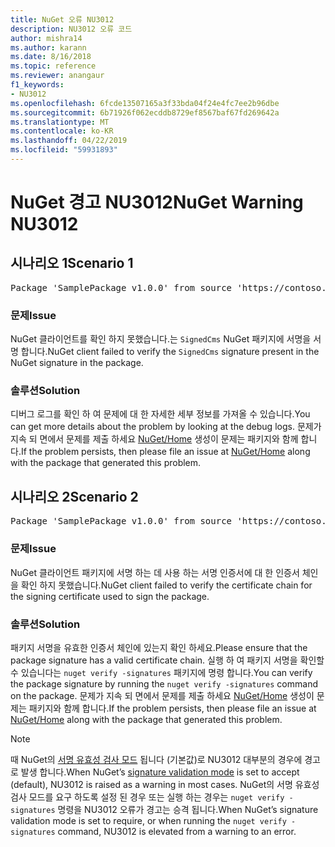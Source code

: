 ```yaml
---
title: NuGet 오류 NU3012
description: NU3012 오류 코드
author: mishra14
ms.author: karann
ms.date: 8/16/2018
ms.topic: reference
ms.reviewer: anangaur
f1_keywords:
- NU3012
ms.openlocfilehash: 6fcde13507165a3f33bda04f24e4fc7ee2b96dbe
ms.sourcegitcommit: 6b71926f062ecddb8729ef8567baf67fd269642a
ms.translationtype: MT
ms.contentlocale: ko-KR
ms.lasthandoff: 04/22/2019
ms.locfileid: "59931893"
---
```

# <a name="nuget-warning-nu3012"></a><span data-ttu-id="df3b6-103">NuGet 경고 NU3012</span><span class="sxs-lookup"><span data-stu-id="df3b6-103">NuGet Warning NU3012</span></span>

## <a name="scenario-1"></a><span data-ttu-id="df3b6-104">시나리오 1</span><span class="sxs-lookup"><span data-stu-id="df3b6-104">Scenario 1</span></span>

<pre>Package 'SamplePackage v1.0.0' from source 'https://contoso.com/index.json': The primary signature validation failed.</pre>

### <a name="issue"></a><span data-ttu-id="df3b6-105">문제</span><span class="sxs-lookup"><span data-stu-id="df3b6-105">Issue</span></span>

<span data-ttu-id="df3b6-106">NuGet 클라이언트를 확인 하지 못했습니다.는 `SignedCms` NuGet 패키지에 서명을 서명 합니다.</span><span class="sxs-lookup"><span data-stu-id="df3b6-106">NuGet client failed to verify the `SignedCms` signature present in the NuGet signature in the package.</span></span>


### <a name="solution"></a><span data-ttu-id="df3b6-107">솔루션</span><span class="sxs-lookup"><span data-stu-id="df3b6-107">Solution</span></span>

<span data-ttu-id="df3b6-108">디버그 로그를 확인 하 여 문제에 대 한 자세한 세부 정보를 가져올 수 있습니다.</span><span class="sxs-lookup"><span data-stu-id="df3b6-108">You can get more details about the problem by looking at the debug logs.</span></span> <span data-ttu-id="df3b6-109">문제가 지속 되 면에서 문제를 제출 하세요 [NuGet/Home](https://github.com/NuGet/Home/issues) 생성이 문제는 패키지와 함께 합니다.</span><span class="sxs-lookup"><span data-stu-id="df3b6-109">If the problem persists, then please file an issue at [NuGet/Home](https://github.com/NuGet/Home/issues) along with the package that generated this problem.</span></span>



## <a name="scenario-2"></a><span data-ttu-id="df3b6-110">시나리오 2</span><span class="sxs-lookup"><span data-stu-id="df3b6-110">Scenario 2</span></span>

<pre>Package 'SamplePackage v1.0.0' from source 'https://contoso.com/index.json': The primary signature found a chain building issue:  A certificate chain processed, but terminated in a root certificate which is not trusted by the trust provider.</pre>

### <a name="issue"></a><span data-ttu-id="df3b6-111">문제</span><span class="sxs-lookup"><span data-stu-id="df3b6-111">Issue</span></span>

<span data-ttu-id="df3b6-112">NuGet 클라이언트 패키지에 서명 하는 데 사용 하는 서명 인증서에 대 한 인증서 체인을 확인 하지 못했습니다.</span><span class="sxs-lookup"><span data-stu-id="df3b6-112">NuGet client failed to verify the certificate chain for the signing certificate used to sign the package.</span></span>


### <a name="solution"></a><span data-ttu-id="df3b6-113">솔루션</span><span class="sxs-lookup"><span data-stu-id="df3b6-113">Solution</span></span>

<span data-ttu-id="df3b6-114">패키지 서명을 유효한 인증서 체인에 있는지 확인 하세요.</span><span class="sxs-lookup"><span data-stu-id="df3b6-114">Please ensure that the package signature has a valid certificate chain.</span></span> <span data-ttu-id="df3b6-115">실행 하 여 패키지 서명을 확인할 수 있습니다는 `nuget verify -signatures` 패키지에 명령 합니다.</span><span class="sxs-lookup"><span data-stu-id="df3b6-115">You can verify the package signature by running the `nuget verify -signatures` command on the package.</span></span> <span data-ttu-id="df3b6-116">문제가 지속 되 면에서 문제를 제출 하세요 [NuGet/Home](https://github.com/NuGet/Home/issues) 생성이 문제는 패키지와 함께 합니다.</span><span class="sxs-lookup"><span data-stu-id="df3b6-116">If the problem persists, then please file an issue at [NuGet/Home](https://github.com/NuGet/Home/issues) along with the package that generated this problem.</span></span>


> [!Note]
> <span data-ttu-id="df3b6-117">때 NuGet의 [서명 유효성 검사 모드](https://docs.microsoft.com/en-us/nuget/consume-packages/installing-signed-packages#configure-package-signature-requirements) 됩니다 (기본값)로 NU3012 대부분의 경우에 경고로 발생 합니다.</span><span class="sxs-lookup"><span data-stu-id="df3b6-117">When NuGet’s [signature validation mode](https://docs.microsoft.com/en-us/nuget/consume-packages/installing-signed-packages#configure-package-signature-requirements) is set to accept (default), NU3012 is raised as a warning in most cases.</span></span> <span data-ttu-id="df3b6-118">NuGet의 서명 유효성 검사 모드를 요구 하도록 설정 된 경우 또는 실행 하는 경우는 `nuget verify -signatures` 명령을 NU3012 오류가 경고는 승격 됩니다.</span><span class="sxs-lookup"><span data-stu-id="df3b6-118">When NuGet’s signature validation mode is set to require, or when running the `nuget verify -signatures` command, NU3012 is elevated from a warning to an error.</span></span> 

